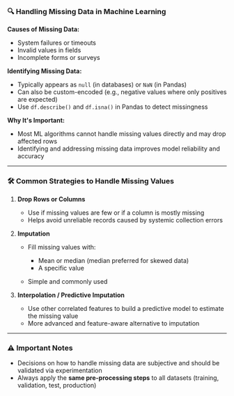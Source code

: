 ### 🔍 **Handling Missing Data in Machine Learning**

**Causes of Missing Data:**

* System failures or timeouts
* Invalid values in fields
* Incomplete forms or surveys

**Identifying Missing Data:**

* Typically appears as `null` (in databases) or `NaN` (in Pandas)
* Can also be custom-encoded (e.g., negative values where only positives are expected)
* Use `df.describe()` and `df.isna()` in Pandas to detect missingness

**Why It's Important:**

* Most ML algorithms cannot handle missing values directly and may drop affected rows
* Identifying and addressing missing data improves model reliability and accuracy

---

### 🛠️ **Common Strategies to Handle Missing Values**

1. **Drop Rows or Columns**

   * Use if missing values are few or if a column is mostly missing
   * Helps avoid unreliable records caused by systemic collection errors

2. **Imputation**

   * Fill missing values with:

     * Mean or median (median preferred for skewed data)
     * A specific value
   * Simple and commonly used

3. **Interpolation / Predictive Imputation**

   * Use other correlated features to build a predictive model to estimate the missing value
   * More advanced and feature-aware alternative to imputation

---

### ⚠️ Important Notes

* Decisions on how to handle missing data are subjective and should be validated via experimentation
* Always apply the **same pre-processing steps** to all datasets (training, validation, test, production)
